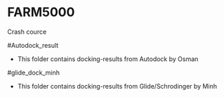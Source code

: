 # FARM5000
Crash cource 

#Autodock_result
- This folder contains docking-results from Autodock by Osman

#glide_dock_minh
- This folder contains docking-results from Glide/Schrodinger by Minh
